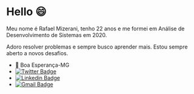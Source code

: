 # Hello 😄

Meu nome é Rafael Mizerani, tenho 22 anos e me formei em Análise de Desenvolvimento de Sistemas em 2020.

Adoro resolver problemas e sempre busco aprender mais. Estou sempre aberto a novos desafios.

- 🎈 Boa Esperança-MG 
-  [![Twitter Badge](https://img.shields.io/badge/-@Rafael_Mizerani-cc3333?style=flat-square&labelColor=cc3333&logo=twitter&logoColor=white&link=https://twitter.com/Rafael_mizerani)](https://twitter.com/Rafael_mizerani)
- [![Linkedin Badge](https://img.shields.io/badge/-Rafael%20Mizerani-cc3333?style=flat-square&logo=Linkedin&logoColor=white&link=https://www.linkedin.com/in/rafael-pereira-mizerani-de-souza-248bb71b9/)](https://www.linkedin.com/in/rafael-pereira-mizerani-de-souza-248bb71b9/)
- [![Gmail Badge](https://img.shields.io/badge/-rafael.mizerani@gmail.com-cc3333?style=flat-square&logo=Gmail&logoColor=white&link=mailto:rafael.mizerani@gmail.com)](mailto:rafael.mizerani@gmail.com)
